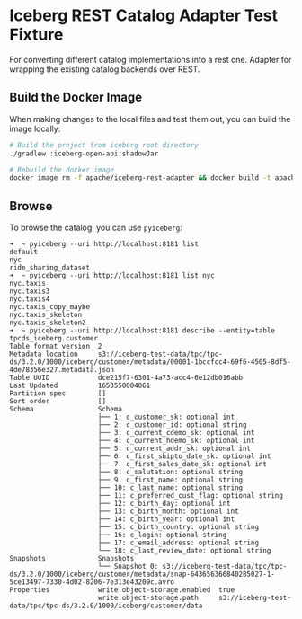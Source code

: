 <!--
  - Licensed to the Apache Software Foundation (ASF) under one
  - or more contributor license agreements.  See the NOTICE file
  - distributed with this work for additional information
  - regarding copyright ownership.  The ASF licenses this file
  - to you under the Apache License, Version 2.0 (the
  - "License"); you may not use this file except in compliance
  - with the License.  You may obtain a copy of the License at
  -
  -   http://www.apache.org/licenses/LICENSE-2.0
  -
  - Unless required by applicable law or agreed to in writing,
  - software distributed under the License is distributed on an
  - "AS IS" BASIS, WITHOUT WARRANTIES OR CONDITIONS OF ANY
  - KIND, either express or implied.  See the License for the
  - specific language governing permissions and limitations
  - under the License.
  -->

# Iceberg REST Catalog Adapter Test Fixture

For converting different catalog implementations into a rest one.
Adapter for wrapping the existing catalog backends over REST.


## Build the Docker Image

When making changes to the local files and test them out, you can build the image locally:

```bash
# Build the project from iceberg root directory
./gradlew :iceberg-open-api:shadowJar

# Rebuild the docker image
docker image rm -f apache/iceberg-rest-adapter && docker build -t apache/iceberg-rest-adapter -f docker/iceberg-rest-adapter-image/Dockerfile .
```

## Browse

To browse the catalog, you can use `pyiceberg`:

```
➜  ~ pyiceberg --uri http://localhost:8181 list 
default             
nyc                 
ride_sharing_dataset
➜  ~ pyiceberg --uri http://localhost:8181 list nyc
nyc.taxis           
nyc.taxis3          
nyc.taxis4          
nyc.taxis_copy_maybe
nyc.taxis_skeleton  
nyc.taxis_skeleton2 
➜  ~ pyiceberg --uri http://localhost:8181 describe --entity=table tpcds_iceberg.customer 
Table format version  2                                                                                                                                                         
Metadata location     s3://iceberg-test-data/tpc/tpc-ds/3.2.0/1000/iceberg/customer/metadata/00001-1bccfcc4-69f6-4505-8df5-4de78356e327.metadata.json                           
Table UUID            dce215f7-6301-4a73-acc4-6e12db016abb                                                                                                                      
Last Updated          1653550004061                                                                                                                                             
Partition spec        []                                                                                                                                                        
Sort order            []                                                                                                                                                        
Schema                Schema                                                                                                                                                    
                      ├── 1: c_customer_sk: optional int                                                                                                                        
                      ├── 2: c_customer_id: optional string                                                                                                                     
                      ├── 3: c_current_cdemo_sk: optional int                                                                                                                   
                      ├── 4: c_current_hdemo_sk: optional int                                                                                                                   
                      ├── 5: c_current_addr_sk: optional int                                                                                                                    
                      ├── 6: c_first_shipto_date_sk: optional int                                                                                                               
                      ├── 7: c_first_sales_date_sk: optional int                                                                                                                
                      ├── 8: c_salutation: optional string                                                                                                                      
                      ├── 9: c_first_name: optional string                                                                                                                      
                      ├── 10: c_last_name: optional string                                                                                                                      
                      ├── 11: c_preferred_cust_flag: optional string                                                                                                            
                      ├── 12: c_birth_day: optional int                                                                                                                         
                      ├── 13: c_birth_month: optional int                                                                                                                       
                      ├── 14: c_birth_year: optional int                                                                                                                        
                      ├── 15: c_birth_country: optional string                                                                                                                  
                      ├── 16: c_login: optional string                                                                                                                          
                      ├── 17: c_email_address: optional string                                                                                                                  
                      └── 18: c_last_review_date: optional string                                                                                                               
Snapshots             Snapshots                                                                                                                                                 
                      └── Snapshot 0: s3://iceberg-test-data/tpc/tpc-ds/3.2.0/1000/iceberg/customer/metadata/snap-643656366840285027-1-5ce13497-7330-4d02-8206-7e313e43209c.avro
Properties            write.object-storage.enabled  true                                                                                                                        
                      write.object-storage.path     s3://iceberg-test-data/tpc/tpc-ds/3.2.0/1000/iceberg/customer/data
```


